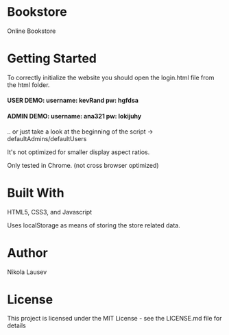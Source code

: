 # Bookstore
Online Bookstore

# Getting Started
To correctly initialize the website you should open the login.html file from the html folder.

#### USER DEMO: username: kevRand  pw: hgfdsa

#### ADMIN DEMO: username: ana321  pw: lokijuhy

.. or just take a look at the beginning of the script -> defaultAdmins/defaultUsers

It's not optimized for smaller display aspect ratios.

Only tested in Chrome. (not cross browser optimized)

# Built With
HTML5, CSS3, and Javascript

Uses localStorage as means of storing the store related data.

# Author
Nikola Lausev

# License
This project is licensed under the MIT License - see the LICENSE.md file for details
